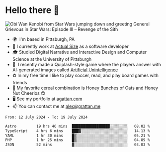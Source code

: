 <!--
**GameDog9988/GameDog9988** is a ✨ _special_ ✨ repository because its `README.md` (this file) appears on your GitHub profile.

Here are some ideas to get you started:

- 🔭 I’m currently working on ...
- 🌱 I’m currently learning ...
- 👯 I’m looking to collaborate on ...
- 🤔 I’m looking for help with ...
- 💬 Ask me about ...
- 📫 How to reach me: ...
- 😄 Pronouns: ...
- ⚡ Fun fact: ...
-->



Hello there 👋
==================================

![Obi Wan Kenobi from Star Wars jumping down and greeting General Grievous in Star Wars: Episode III – Revenge of the Sith](https://github.com/agrattan0820/agrattan0820/assets/51346343/689e56eb-29be-46a5-a079-28ea727b5f7e)


- 🌍  I'm based in Pittsburgh, PA
- 🔭  I currently work at [Actual Size](https://actualsize.com/) as a software developer
- 🎓  Studied Digital Narrative and Interactive Design and Computer Science at the University of Pittsburgh
- 👾  I recently made a Quiplash-style game where the players answer with AI-generated images called [Artificial Unintelligence](https://github.com/agrattan0820/artificial-unintelligence)
- ⚽  In my free time I like to play soccer, read, and play board games with friends
- 🥣  My favorite cereal combination is Honey Bunches of Oats and Honey Nut Cheerios 😋
- 🖥️  See my portfolio at [agattan.com](http://agrattan.com/)
- 📫  You can contact me at [alex@grattan.me](mailto:alex@grattan.me)

<!--START_SECTION:waka-->

```txt
From: 12 July 2024 - To: 19 July 2024

Astro         19 hrs 46 mins  █████████████████░░░░░░░░   68.02 %
TypeScript    4 hrs 6 mins    ███▓░░░░░░░░░░░░░░░░░░░░░   14.13 %
YAML          1 hr 30 mins    █▒░░░░░░░░░░░░░░░░░░░░░░░   05.21 %
PHP           1 hr 25 mins    █▒░░░░░░░░░░░░░░░░░░░░░░░   04.89 %
JSON          52 mins         ▓░░░░░░░░░░░░░░░░░░░░░░░░   03.03 %
```

<!--END_SECTION:waka-->
